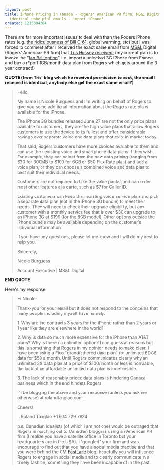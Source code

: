 ```yaml
---
layout: post
title: iPhone Pricing in Canada - Rogers' American PR firm, MS&L Digital,  sends bloggers
  identical unhelpful emails - import iPhone?
created: 1215394264
---
```

<p>There are far more important issues to deal with than the Rogers iPhone rates (e.g. <a href="http://www.brendonwilson.com/blog/2008/06/16/talking-points-to-defeat-bill-c-61/">the ridiculousness of Bill C-61</a>, global warming, etc) but I was forced to comment after I received the exact same email from <a href="http://www.mslpr.com/global-reach/offices/north-america/ann-arbor-michigan">MS&amp;L</a> Digital (Rogers&#39; American PR firm) that <a href="http://www.mapleleaftwo.com/the-official-word-on-iphone-pricing-in-canada/">Tris Hussey received:</a> (my current plan is to invoke the &quot;<a href="http://www.ianbell.com/2008/07/03/rogers-communications-iphone-backlash-solution-unlock-the-3g-too/">Ian Bell option</a>&quot;, i.e. import a unlocked 3G iPhone from France and buy a r*poff 1GB/month data plan from Rogers which gets around the 3 year contract!)</p> <p><strong>QUOTE (from Tris&#39; blog which he received permission to post, the email I received is identical, anybody else get the exact same email?)</strong></p> <blockquote>   <p>Hello,</p>    <p>My name is Nicole Burguess and I’m writing on behalf of Rogers to give you some additional information about the Rogers rate plans available for the iPhone.</p>    <p>The iPhone 3G bundles released June 27 are not the only price plans available to customers, they are the high value plans that allow Rogers customers to use the device to its fullest and offer considerable savings over separate voice and data plans that exist in market today.</p>    <p>That said, Rogers customers have more choices available to them and can use their existing voice and smartphone data plans if they wish. For example, they can select from the new data pricing (ranging from $30 for 300MB to $100 for 6GB or $50 Flex Rate plan) and add a voice plan, or they can choose a combined voice and data plan to best suit their individual needs.</p>    <p>Customers are not required to take the value packs, and can order most other features a la carte, such as $7 for Caller ID.</p>    <p>Existing customers can keep their existing voice service plan and pick a separate data plan (not in the iPhone 3G bundle) to meet their needs. They will need to check their upgrade eligibility, but any customer with a monthly service fee that is over $30 can upgrade to an iPhone 3G at $199 (for the 8GB model). Other options outside the iPhone bundle may be available depending on the customer’s individual information.</p>    <p>If you have any questions, please let me know and I will do my best to help you.</p>    <p>Sincerely,</p>    <p>Nicole Burguess</p>    <p>Account Executive | MS&amp;L Digital</p> </blockquote> <p><strong>END QUOTE</strong></p> <p>Here&#39;s my response:</p> <blockquote>   <p>Hi Nicole:</p>    <p>Thank-you for your email but it does not respond to the concerns that many people including myself have namely:</p>    <p>1. Why are the contracts 3 years for the iPhone rather than 2 years or 1 year like they are elsewhere in the world?</p>    <p>2. Why is data so much more expensive for the iPhone than AT&amp;T plans? Why is there no unlimited option? I can guess at reasons but this is something that Rogers in my opinion needs to make clear. I have been using a Fido &quot;grandfathered data plan&quot; for unlimited EDGE data for $50 a month. Until Rogers communicates clearly why an unlimited 3G data plan at a price of $100/month or less is nonviable, the lack of an affordable unlimited data plan is indefensible.</p>    <p>3. The lack of reasonably priced data plans is hindering Canada business which in the end hinders Rogers.</p>    <p>I&#39;ll be blogging the above and your response (unless you ask me otherwise) at rolandtanglao.com.</p>    <p>Cheers!</p>    <p>...Roland Tanglao +1 604 729 7924</p>    <p>p.s. Canadian idealists (of which I am not one) would be outraged that Rogers is reaching out to Canadian bloggers using an American PR firm (I realize you have a satellite office in Toronto but your headquarters are in the USA). I &quot;googled&quot; your firm and was encourage to find out that you have a social media practise and that you were behind the GM <a href="http://fastlane.gmblogs.com/">FastLane</a> blog; hopefully you will influence Rogers to engage in social media and to clearly communicate in a timely fashion; something they have been incapable of in the past.</p> </blockquote> 
